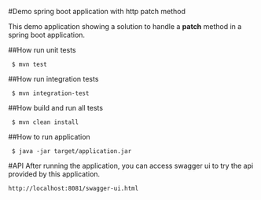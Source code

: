 #Demo spring boot application with http patch method

This demo application showing a solution to handle a **patch** method in a spring boot application.


##How run unit tests
```
 $ mvn test
```

##How run integration tests
```
 $ mvn integration-test
```
##How build and run all tests
```
 $ mvn clean install
```
##How to run application
```
 $ java -jar target/application.jar
```

#API
After running the application, you can access swagger ui to try the api provided by this application.
```
http://localhost:8081/swagger-ui.html
```

